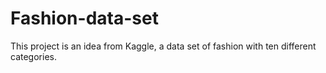 # Fashion-data-set
This project is an idea from Kaggle, a data set of fashion with ten different categories.
